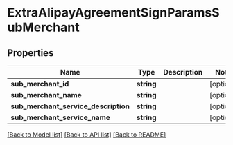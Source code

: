 # ExtraAlipayAgreementSignParamsSubMerchant

## Properties
Name | Type | Description | Notes
------------ | ------------- | ------------- | -------------
**sub_merchant_id** | **string** |  | [optional] 
**sub_merchant_name** | **string** |  | [optional] 
**sub_merchant_service_description** | **string** |  | [optional] 
**sub_merchant_service_name** | **string** |  | [optional] 

[[Back to Model list]](../README.md#documentation-for-models) [[Back to API list]](../README.md#documentation-for-api-endpoints) [[Back to README]](../README.md)


